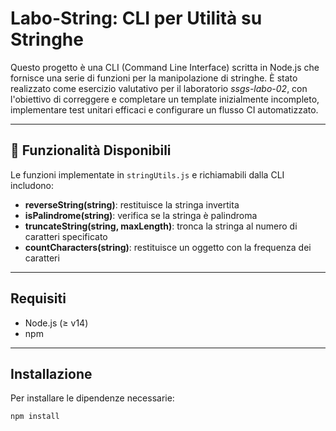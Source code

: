 # Labo-String: CLI per Utilità su Stringhe

Questo progetto è una CLI (Command Line Interface) scritta in Node.js che fornisce una serie di funzioni per la manipolazione di stringhe. È stato realizzato come esercizio valutativo per il laboratorio _ssgs-labo-02_, con l'obiettivo di correggere e completare un template inizialmente incompleto, implementare test unitari efficaci e configurare un flusso CI automatizzato.

---

## 🧩 Funzionalità Disponibili

Le funzioni implementate in `stringUtils.js` e richiamabili dalla CLI includono:

- **reverseString(string)**: restituisce la stringa invertita
- **isPalindrome(string)**: verifica se la stringa è palindroma
- **truncateString(string, maxLength)**: tronca la stringa al numero di caratteri specificato
- **countCharacters(string)**: restituisce un oggetto con la frequenza dei caratteri

---

## Requisiti

- Node.js (≥ v14)
- npm

---

## Installazione

Per installare le dipendenze necessarie:

```bash
npm install

